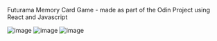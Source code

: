 Futurama Memory Card Game - made as part of the Odin Project using React and Javascript

![image](https://github.com/Melanie-J-Baker/memory-card/assets/104843873/9b6db185-f1cd-4388-a083-ae76ebec1a5c)
![image](https://github.com/Melanie-J-Baker/memory-card/assets/104843873/b3f52b4c-33ac-4edd-9fd4-85b861f72107)
![image](https://github.com/Melanie-J-Baker/memory-card/assets/104843873/a814bfd8-177c-4b12-a300-17ac2b7a287e)
